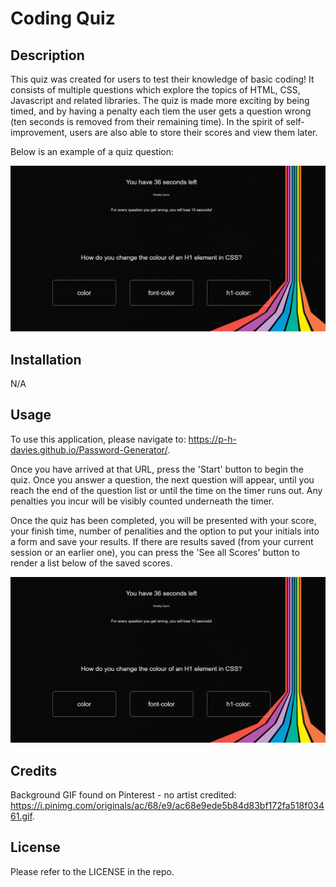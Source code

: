# Coding Quiz


## Description

This quiz was created for users to test their knowledge of basic coding! It consists of multiple questions which explore the topics of HTML, CSS, Javascript and related libraries. The quiz is made more exciting by being timed, and by having a penalty each tiem the user gets a question wrong (ten seconds is removed from their remaining time). In the spirit of self-improvement, users are also able to store their scores and view them later.

Below is an example of a quiz question: 

![screenshot of application showing quiz question](./Assets/Images/screenshot-question.png)

## Installation

N/A


## Usage
To use this application, please navigate to: https://p-h-davies.github.io/Password-Generator/. 

Once you have arrived at that URL, press the 'Start' button to begin the quiz. Once you answer a question, the next question will appear, until you reach the end of the question list or until the time on the timer runs out. Any penalties you incur will be visibly counted underneath the timer.

Once the quiz has been completed, you will be presented with your score, your finish time, number of penalities and the option to put your initials into a form and save your results. If there are results saved (from your current session or an earlier one), you can press the 'See all Scores' button to render a list below of the saved scores.


![screenshot of application showing the end of the quiz](./Assets/Images/screenshot-question.png)

## Credits

Background GIF found on Pinterest - no artist credited: https://i.pinimg.com/originals/ac/68/e9/ac68e9ede5b84d83bf172fa518f03461.gif.


## License

Please refer to the LICENSE in the repo.